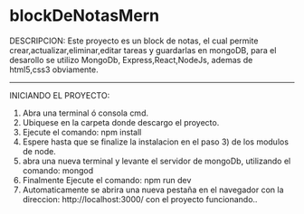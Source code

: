 # blockDeNotasMern
DESCRIPCION: Este proyecto es un block de notas, el cual permite crear,actualizar,eliminar,editar tareas  y guardarlas en mongoDB, para el desarollo se utilizo MongoDb, Express,React,NodeJs, ademas de html5,css3 obviamente. 
__________________________________________________________________________________________________________________________________________

INICIANDO EL PROYECTO:

1) Abra una terminal ó consola cmd. 
2) Ubiquese en la carpeta donde descargo el proyecto.
3) Ejecute el comando: npm install
4) Espere hasta que se finalize la instalacion en el paso 3) de los modulos de node.
5) abra una nueva terminal y levante el servidor de mongoDb, utilizando el comando: mongod
6) Finalmente Ejecute el comando: npm run dev
7) Automaticamente se abrira una nueva pestaña en el navegador con la direccion: http://localhost:3000/ con el proyecto funcionando.. 
